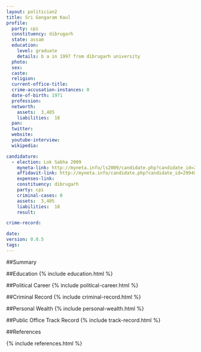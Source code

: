```yaml
---
layout: politician2
title: Sri Gongaram Kaul
profile: 
  party: cpi
  constituency: dibrugarh
  state: assam
  education: 
    level: graduate
    details: b a in 1997 from dibrugarh university
  photo: 
  sex: 
  caste: 
  religion: 
  current-office-title: 
  crime-accusation-instances: 0
  date-of-birth: 1971
  profession: 
  networth: 
    assets:  3,405
    liabilities:  18
  pan: 
  twitter: 
  website: 
  youtube-interview: 
  wikipedia: 

candidature: 
  - election: Lok Sabha 2009
    myneta-link: http://myneta.info/ls2009/candidate.php?candidate_id=2994
    affidavit-link: http://myneta.info/candidate.php?candidate_id=2994&scan=original
    expenses-link: 
    constituency: dibrugarh 
    party: cpi
    criminal-cases: 0
    assets:  3,405
    liabilities:  18
    result:  

crime-record: 

date: 
version: 0.0.5
tags: 
---
```

##Summary


##Education
{% include education.html %}


##Political Career
{% include political-career.html %}


##Criminal Record
{% include criminal-record.html %}


##Personal Wealth
{% include personal-wealth.html %}


##Public Office Track Record
{% include track-record.html %}


##References


{% include references.html %}